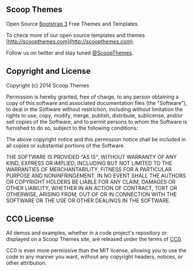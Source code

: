 ## Scoop Themes

Open Source [Bootstrap 3](http://getbootstrap.com) Free Themes and Templates.

To check more of our open source templates and themes [http://scoopthemes.com](http://scoopthemes.com).

Follow us on twitter and stay tuned [@ScoopThemes](https://twitter.com/ScoopThemes).

## Copyright and License ##

Copyright (c) 2014 Scoop Themes

Permission is hereby granted, free of charge, to any person obtaining a copy of this software and associated documentation files (the "Software"), to deal in the Software without restriction, including without limitation the rights to use, copy, modify, merge, publish, distribute, sublicense, and/or sell copies of the Software, and to permit persons to whom the Software is furnished to do so, subject to the following conditions:

The above copyright notice and this permission notice shall be included in all copies or substantial portions of the Software.

THE SOFTWARE IS PROVIDED "AS IS", WITHOUT WARRANTY OF ANY KIND, EXPRESS OR IMPLIED, INCLUDING BUT NOT LIMITED TO THE WARRANTIES OF MERCHANTABILITY, FITNESS FOR A PARTICULAR PURPOSE AND NONINFRINGEMENT. IN NO EVENT SHALL THE AUTHORS OR COPYRIGHT HOLDERS BE LIABLE FOR ANY CLAIM, DAMAGES OR OTHER LIABILITY, WHETHER IN AN ACTION OF CONTRACT, TORT OR OTHERWISE, ARISING FROM, OUT OF OR IN CONNECTION WITH THE SOFTWARE OR THE USE OR OTHER DEALINGS IN THE SOFTWARE.

## CC0 License ##

All demos and examples, whether in a code project's repository or displayed on a Scoop Themes site, are released under the terms of [CC0](http://en.wikipedia.org/wiki/Creative_Commons_license).

CC0 is even more permissive than the MIT license, allowing you to use the code in any manner you want, without any copyright headers, notices, or other attribution.